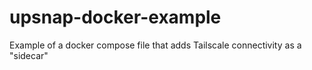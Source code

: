 # upsnap-docker-example
Example of a docker compose file that adds Tailscale connectivity as a "sidecar"
